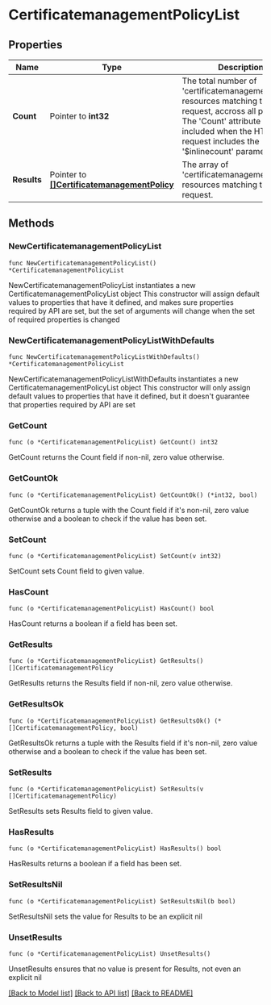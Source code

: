 # CertificatemanagementPolicyList

## Properties

Name | Type | Description | Notes
------------ | ------------- | ------------- | -------------
**Count** | Pointer to **int32** | The total number of &#39;certificatemanagement.Policy&#39; resources matching the request, accross all pages. The &#39;Count&#39; attribute is included when the HTTP GET request includes the &#39;$inlinecount&#39; parameter. | [optional] 
**Results** | Pointer to [**[]CertificatemanagementPolicy**](CertificatemanagementPolicy.md) | The array of &#39;certificatemanagement.Policy&#39; resources matching the request. | [optional] 

## Methods

### NewCertificatemanagementPolicyList

`func NewCertificatemanagementPolicyList() *CertificatemanagementPolicyList`

NewCertificatemanagementPolicyList instantiates a new CertificatemanagementPolicyList object
This constructor will assign default values to properties that have it defined,
and makes sure properties required by API are set, but the set of arguments
will change when the set of required properties is changed

### NewCertificatemanagementPolicyListWithDefaults

`func NewCertificatemanagementPolicyListWithDefaults() *CertificatemanagementPolicyList`

NewCertificatemanagementPolicyListWithDefaults instantiates a new CertificatemanagementPolicyList object
This constructor will only assign default values to properties that have it defined,
but it doesn't guarantee that properties required by API are set

### GetCount

`func (o *CertificatemanagementPolicyList) GetCount() int32`

GetCount returns the Count field if non-nil, zero value otherwise.

### GetCountOk

`func (o *CertificatemanagementPolicyList) GetCountOk() (*int32, bool)`

GetCountOk returns a tuple with the Count field if it's non-nil, zero value otherwise
and a boolean to check if the value has been set.

### SetCount

`func (o *CertificatemanagementPolicyList) SetCount(v int32)`

SetCount sets Count field to given value.

### HasCount

`func (o *CertificatemanagementPolicyList) HasCount() bool`

HasCount returns a boolean if a field has been set.

### GetResults

`func (o *CertificatemanagementPolicyList) GetResults() []CertificatemanagementPolicy`

GetResults returns the Results field if non-nil, zero value otherwise.

### GetResultsOk

`func (o *CertificatemanagementPolicyList) GetResultsOk() (*[]CertificatemanagementPolicy, bool)`

GetResultsOk returns a tuple with the Results field if it's non-nil, zero value otherwise
and a boolean to check if the value has been set.

### SetResults

`func (o *CertificatemanagementPolicyList) SetResults(v []CertificatemanagementPolicy)`

SetResults sets Results field to given value.

### HasResults

`func (o *CertificatemanagementPolicyList) HasResults() bool`

HasResults returns a boolean if a field has been set.

### SetResultsNil

`func (o *CertificatemanagementPolicyList) SetResultsNil(b bool)`

 SetResultsNil sets the value for Results to be an explicit nil

### UnsetResults
`func (o *CertificatemanagementPolicyList) UnsetResults()`

UnsetResults ensures that no value is present for Results, not even an explicit nil

[[Back to Model list]](../README.md#documentation-for-models) [[Back to API list]](../README.md#documentation-for-api-endpoints) [[Back to README]](../README.md)


